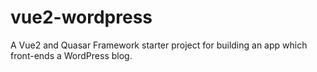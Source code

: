 # vue2-wordpress
A Vue2 and Quasar Framework starter project for building an app which front-ends a WordPress blog.
